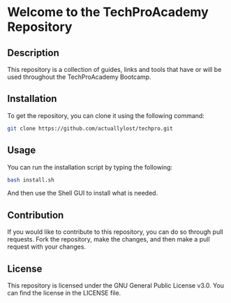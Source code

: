 # Welcome to the TechProAcademy Repository

## Description

This repository is a collection of guides, links and tools that have or will be used throughout the TechProAcademy Bootcamp.

## Installation

To get the repository, you can clone it using the following command:

```bash
git clone https://github.com/actuallylost/techpro.git
```

## Usage

You can run the installation script by typing the following:

```bash
bash install.sh
```

And then use the Shell GUI to install what is needed.

## Contribution

If you would like to contribute to this repository, you can do so through pull requests. Fork the repository, make the changes, and then make a pull request with your changes.

## License

This repository is licensed under the GNU General Public License v3.0. You can find the license in the LICENSE file.

